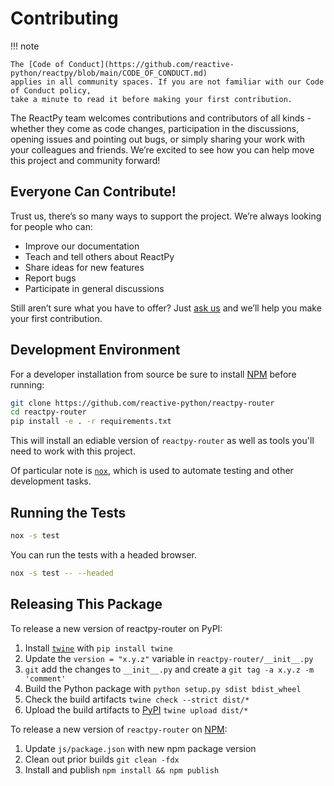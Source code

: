 # Contributing

!!! note

    The [Code of Conduct](https://github.com/reactive-python/reactpy/blob/main/CODE_OF_CONDUCT.md)
    applies in all community spaces. If you are not familiar with our Code of Conduct policy,
    take a minute to read it before making your first contribution.

The ReactPy team welcomes contributions and contributors of all kinds - whether they
come as code changes, participation in the discussions, opening issues and pointing out
bugs, or simply sharing your work with your colleagues and friends. We’re excited to see
how you can help move this project and community forward!

## Everyone Can Contribute!

Trust us, there’s so many ways to support the project. We’re always looking for people who can:

- Improve our documentation
- Teach and tell others about ReactPy
- Share ideas for new features
- Report bugs
- Participate in general discussions

Still aren’t sure what you have to offer? Just [ask us](https://github.com/reactive-python/reactpy-router/discussions) and we’ll help you make your first contribution.

## Development Environment

For a developer installation from source be sure to install
[NPM](https://www.npmjs.com/) before running:

```bash
git clone https://github.com/reactive-python/reactpy-router
cd reactpy-router
pip install -e . -r requirements.txt
```

This will install an ediable version of `reactpy-router` as well as tools you'll need
to work with this project.

Of particular note is [`nox`](https://nox.thea.codes/en/stable/), which is used to
automate testing and other development tasks.

## Running the Tests

```bash
nox -s test
```

You can run the tests with a headed browser.

```bash
nox -s test -- --headed
```

## Releasing This Package

To release a new version of reactpy-router on PyPI:

1. Install [`twine`](https://twine.readthedocs.io/en/latest/) with `pip install twine`
2. Update the `version = "x.y.z"` variable in `reactpy-router/__init__.py`
3. `git` add the changes to `__init__.py` and create a `git tag -a x.y.z -m 'comment'`
4. Build the Python package with `python setup.py sdist bdist_wheel`
5. Check the build artifacts `twine check --strict dist/*`
6. Upload the build artifacts to [PyPI](https://pypi.org/) `twine upload dist/*`

To release a new version of `reactpy-router` on [NPM](https://www.npmjs.com/):

1. Update `js/package.json` with new npm package version
2. Clean out prior builds `git clean -fdx`
3. Install and publish `npm install && npm publish`
